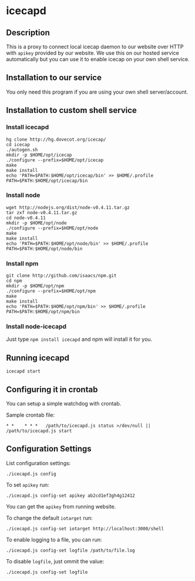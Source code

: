 
icecapd
=======

Description
-----------

This is a proxy to connect local icecap daemon to our website over HTTP with 
`apikey` provided by our website. We use this on our hosted service 
automatically but you can use it to enable icecap on your own shell service.

Installation to our service
---------------------------

You only need this program if you are using your own shell server/account.

Installation to custom shell service
------------------------------------

### Install icecapd

	hg clone http://hg.dovecot.org/icecap/
	cd icecap
	./autogen.sh
	mkdir -p $HOME/opt/icecap
	./configure --prefix=$HOME/opt/icecap
	make
	make install
	echo 'PATH=$PATH:$HOME/opt/icecap/bin' >> $HOME/.profile
	PATH=$PATH:$HOME/opt/icecap/bin

### Install node

	wget http://nodejs.org/dist/node-v0.4.11.tar.gz
	tar zxf node-v0.4.11.tar.gz
	cd node-v0.4.11
	mkdir -p $HOME/opt/node
	./configure --prefix=$HOME/opt/node
	make
	make install
	echo 'PATH=$PATH:$HOME/opt/node/bin' >> $HOME/.profile
	PATH=$PATH:$HOME/opt/node/bin

### Install npm

	git clone http://github.com/isaacs/npm.git
	cd npm
	mkdir -p $HOME/opt/npm
	./configure --prefix=$HOME/opt/npm
	make
	make install
	echo 'PATH=$PATH:$HOME/opt/npm/bin' >> $HOME/.profile
	PATH=$PATH:$HOME/opt/npm/bin

### Install node-icecapd

Just type `npm install icecapd` and npm will install it for you.

Running icecapd
---------------

	icecapd start

Configuring it in crontab
-------------------------

You can setup a simple watchdog with crontab.

Sample crontab file:

	* *    * * *   /path/to/icecapd.js status >/dev/null || /path/to/icecapd.js start

Configuration Settings
--------------------

List configuration settings:

	./icecapd.js config

To set `apikey` run:

	./icecapd.js config-set apikey ab2cd1ef3gh4g12412

You can get the `apikey` from running website.

To change the default `iotarget` run:

	./icecapd.js config-set iotarget http://localhost:3000/shell

To enable logging to a file, you can run:

	./icecapd.js config-set logfile /path/to/file.log

To disable `logfile`, just ommit the value:

	./icecapd.js config-set logfile

